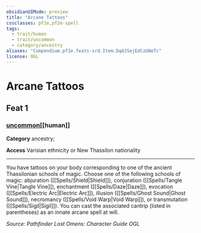```yaml
---
obsidianUIMode: preview
title: "Arcane Tattoos"
cssclasses: pf2e,pf2e-spell
tags:
  - trait/human
  - trait/uncommon
  - category/ancestry
aliases: "Compendium.pf2e.feats-srd.Item.Dq4JSejEdCzGNeTc"
license: OGL
---
```

# Arcane Tattoos
## Feat 1
### [uncommon](uncommon "Uncommon Rarity Trait")[[human]]

**Category** ancestry; 




**Access** Varisian ethnicity or New Thassilon nationality

* * *

You have tattoos on your body corresponding to one of the ancient Thassilonian schools of magic. Choose one of the following schools of magic: abjuration ([[Spells/Shield|Shield]]), conjuration ([[Spells/Tangle Vine|Tangle Vine]]), enchantment ([[Spells/Daze|Daze]]), evocation ([[Spells/Electric Arc|Electric Arc]]), illusion ([[Spells/Ghost Sound|Ghost Sound]]), necromancy ([[Spells/Void Warp|Void Warp]]), or transmutation ([[Spells/Sigil|Sigil]]). You can cast the associated cantrip (listed in parentheses) as an innate arcane spell at will.

*Source: Pathfinder Lost Omens: Character Guide*
*OGL*